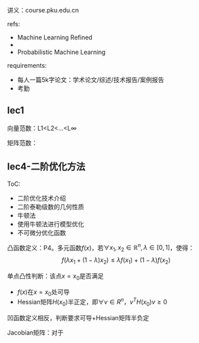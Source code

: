 
讲义：course.pku.edu.cn

refs:
- Machine Learning Refined
- 
- Probabilistic Machine Learning

requirements:
- 每人一篇5k字论文：学术论文/综述/技术报告/案例报告
- 考勤

## lec1

向量范数：L1\<L2\<...\<L∞

矩阵范数：

## lec4-二阶优化方法

ToC:
- 二阶优化技术介绍
- 二阶泰勒级数的几何性质
- 牛顿法
- 使用牛顿法进行模型优化
- 不可微分优化函数

凸函数定义：P4。多元函数$f(x)$，若$\forall x_1,x_2\in \mathbb R^{n}, \lambda\in[0,1]$，使得：
$$
f(\lambda x_1+(1-\lambda)x_2)\le \lambda f(x_1)+(1-\lambda) f(x_2)
$$

单点凸性判断：该点$x=x_0$是否满足
- $f(x)$在$x=x_0$处可导
- Hessian矩阵$H(x_0)$半正定，即$\forall v\in R^{n}$，$v^T H(x_0)v\ge 0$

凹函数定义相反，判断要求可导+Hessian矩阵半负定

Jacobian矩阵：对于